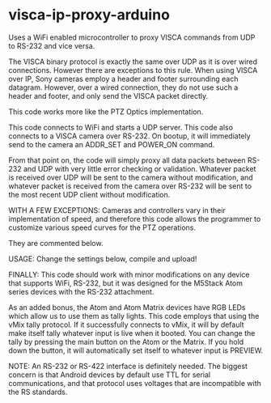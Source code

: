 # visca-ip-proxy-arduino
Uses a WiFi enabled microcontroller to proxy VISCA commands from UDP to RS-232 and vice versa.

The VISCA binary protocol is exactly the same over UDP as it is over wired connections.
However there are exceptions to this rule. When using VISCA over IP, Sony cameras employ
a header and footer surrounding each datagram. However, over a wired connection, they
do not use such a header and footer, and only send the VISCA packet directly.

This code works more like the PTZ Optics implementation. 

This code connects to WiFi and starts a UDP server.
This code also connects to a VISCA camera over RS-232.
On bootup, it will immediately send to the camera an ADDR_SET and POWER_ON command.

From that point on, the code will simply proxy all data packets between RS-232 and UDP
with very little error checking or validation. Whatever packet is received over UDP
will be sent to the camera without modification, and whatever packet is received from
the camera over RS-232 will be sent to the most recent UDP client without modification.

WITH A FEW EXCEPTIONS:
Cameras and controllers vary in their implementation of speed, and therefore this code
allows the programmer to customize various speed curves for the PTZ operations.

They are commented below.

USAGE:
Change the settings below, compile and upload!


FINALLY:
This code should work with minor modifications on any device that supports WiFi, RS-232,
but it was designed for the M5Stack Atom series devices with the RS-232 attachment.

As an added bonus, the Atom and Atom Matrix devices have RGB LEDs which allow us to
use them as tally lights. This code employs that using the vMix tally protocol. If it
successfully connects to vMix, it will by default make itself tally whatever input is
live when it booted. You can change the tally by pressing the main button on the Atom
or the Matrix. If you hold down the button, it will automatically set itself to whatever
input is PREVIEW.

NOTE: An RS-232 or RS-422 interface is definitely needed. The biggest concern is that
Android devices by default use TTL for serial communications, and that protocol uses
voltages that are incompatible with the RS standards.

